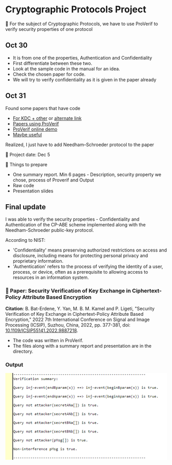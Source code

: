 # Cryptographic Protocols Project

📌 For the subject of Cryptographic Protocols, we have to use ProVerif to verify security properties of one protocol

## Oct 30
* It is from one of the properties, Authentication and Confidentiality
* First differentiate between these two.
* Look at the sample code in the manual for an idea.
* Check the chosen paper for code.
* We will try to verify confidentiality as it is given in the paper already

## Oct 31

Found some papers that have code
*  [For KDC + other](https://hal.science/hal-01689790/document) or [alternate link](https://sancy.iut.uca.fr/~lafourcade/PAPERS/PDF/BLGR17.pdf)
*  [Papers using ProVerif](https://bblanche.gitlabpages.inria.fr/proverif/proverif-users.html)
*  [ProVerif online demo](http://proverif20.paris.inria.fr/index.php)
*  [Maybe useful](https://journalofcloudcomputing.springeropen.com/articles/10.1186/s13677-023-00464-0)

Realized, I just have to add Needham–Schroeder protocol to the paper

📆 Project date: Dec 5

🛒 Things to prepare

- One summary report. Min 6 pages - Description, security property we chose, process of Proverif and Output
- Raw code
- Presentation slides

## Final update
I was able to verify the security properties - Confidentiality and Authentication of the CP-ABE scheme implemented along with the Needham-Schroeder public-key protocol.

According to NIST:
- 'Confidentiality' means preserving authorized restrictions on access and disclosure, including means for protecting personal privacy and proprietary information.
- 'Authentication' refers to the process of verifying the identity of a user, process, or device, often as a prerequisite to allowing access to resources in an information system.

### 📎 Paper: Security Verification of Key Exchange in Ciphertext-Policy Attribute Based Encryption

**Citation**: B. Bat-Erdene, Y. Yan, M. B. M. Kamel and P. Ligeti, "Security Verification of Key Exchange in Ciphertext-Policy Attribute Based Encryption," 2022 7th International Conference on Signal and Image Processing (ICSIP), Suzhou, China, 2022, pp. 377-381, doi: [10.1109/ICSIP55141.2022.9887218](https://doi.org/10.1109/ICSIP55141.2022.9887218).

- The code was written in ProVerif.
- The files along with a summary report and presentation are in the directory.

### Output

![Output-Screenshot](ProVerif-Output.png)



